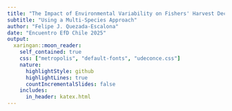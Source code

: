 ```yaml
---
title: "The Impact of Environmental Variability on Fishers' Harvest Decisions in Chile"
subtitle: "Using a Multi-Species Approach"
author: "Felipe J. Quezada-Escalona"
date: "Encuentro EfD Chile 2025"
output: 
  xaringan::moon_reader:
    self_contained: true
    css: ["metropolis", "default-fonts", "udeconce.css"]
    nature:
      highlightStyle: github
      highlightLines: true
      countIncrementalSlides: false
    includes:
      in_header: katex.html
---
```

